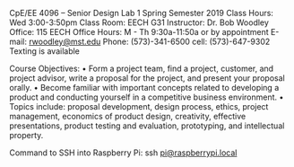 CpE/EE 4096 – Senior Design Lab 1
Spring Semester 2019 Class Hours: Wed 3:00-3:50pm Class Room: EECH G31
Instructor: Dr. Bob Woodley Office: 115 EECH Office Hours:	M - Th 9:30a-11:50a or by appointment E-mail: rwoodley@mst.edu Phone: (573)-341-6500 cell: (573)-647-9302 Texting is available

Course Objectives:
•	Form a project team, find a project, customer, and project advisor, write a proposal for the project, and present your proposal orally.
•	Become familiar with important concepts related to developing a product and conducting yourself in a competitive business environment.
•	Topics include: proposal development, design process, ethics, project management, economics of product design, creativity, effective presentations, product testing and evaluation, prototyping, and intellectual property.

Command to SSH into Raspberry Pi: ssh pi@raspberrypi.local
